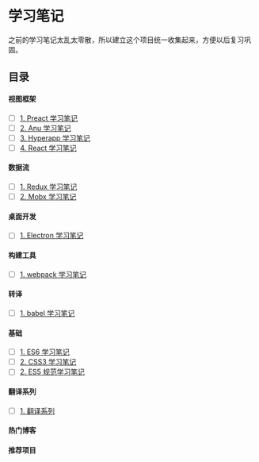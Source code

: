 # 学习笔记

之前的学习笔记太乱太零散，所以建立这个项目统一收集起来，方便以后复习巩固。


## 目录

#### 视图框架

- [ ] [1. Preact 学习笔记](./preact-learn-note/readme.md)</br>
- [ ] [2. Anu 学习笔记](./anu-learn-note/readme.md)</br>
- [ ] [3. Hyperapp 学习笔记](./hyperapp-learn-note/readme.md)</br>
- [ ] [4. React 学习笔记](./react-learn-note/readme.md)</br>

#### 数据流

- [ ] [1. Redux 学习笔记](./redux-learn-note/readme.md)</br>
- [ ] [2. Mobx 学习笔记](./mobx-learn-note/readme.md)</br>

#### 桌面开发

- [ ] [1. Electron 学习笔记](./electron-learn-note/readme.md)</br>

#### 构建工具

- [ ] [1. webpack 学习笔记](./webpack-learn-note/readme.md)</br>

#### 转译

- [ ] [1. babel 学习笔记](./babel-learn-note/readme.md)</br>

#### 基础

- [ ] [1. ES6 学习笔记](./es6-learn-note/readme.md)</br>
- [ ] [2. CSS3 学习笔记](./css3-learn-note/readme.md)</br>
- [ ] [2. ES5 规范学习笔记](./es5-learn-note/readme.md)</br>

#### 翻译系列

- [ ] [1. 翻译系列](./translation/README.md)</br>

#### 热门博客


#### 推荐项目
